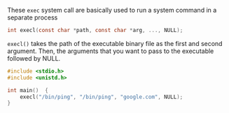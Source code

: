 These ``exec`` system call are basically used to run a system command in a separate process

```c
int execl(const char *path, const char *arg, ..., NULL);
```

``execl()`` takes the path of the executable binary file as the first and second argument. Then, the arguments that you want to pass to the executable followed by NULL.

```c
#include <stdio.h>
#include <unistd.h>

int main()  {
	execl("/bin/ping", "/bin/ping", "google.com", NULL);
}
```